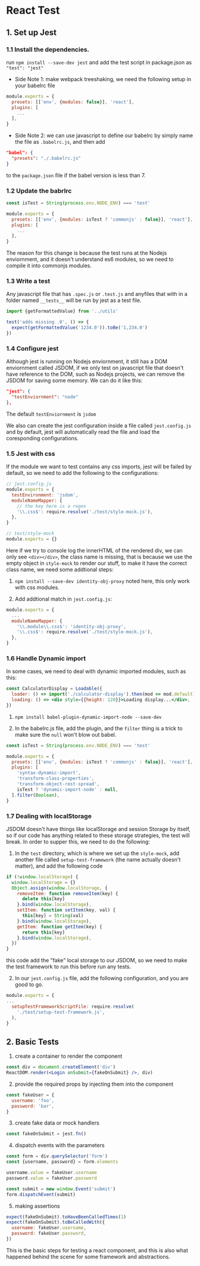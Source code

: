 # React Test

## 1. Set up Jest

### 1.1 Install the dependencies.

run `npm install --save-dev jest`
and add the test script in package.json as `"test": "jest"`

- Side Note 1: make webpack treeshaking, we need the following setup in your babelrc file

```js
module.exports = {
  presets: [['env', {modules: false}], 'react'],
  plugins: [
    ...
  ],
}
```

- Side Note 2: we can use javascript to define our babelrc by simply name the file as `.babelrc.js`, and then add

```json
"babel": {
  "presets": "./.babelrc.js"
}
```

to the `package.json` file if the babel version is less than 7.

### 1.2 Update the babrlrc

```js
const isTest = String(process.env.NODE_ENV) === 'test'

module.exports = {
  presets: [['env', {modules: isTest ? 'commonjs' : false}], 'react'],
  plugins: [
    ...
  ],
}
```

The reason for this change is because the test runs at the Nodejs enviornment, and it doesn't understand es6 modules, so we need to compile it into commonjs modules.

### 1.3 Write a test

Any javascript file that has `.spec.js` or `.test.js` and anyfiles that with in a folder named `__tests__` will be run by jest as a test file.

```js
import {getFormattedValue} from '../utils'

test('adds missing .0', () => {
  expect(getFormattedValue('1234.0')).toBe('1,234.0')
})
```

### 1.4 Configure jest

Although jest is running on Nodejs enviornment, it still has a DOM enviornment called JSDOM, if we only test on javascript file that doesn't have reference to the DOM, such as Nodejs projects, we can remove the JSDOM for saving some memory. We can do it like this:

```json
"jest": {
  "testEnviornment": "node"
},
```

The default `testEnviornment` is `jsdom`

We also can create the jest configuration inside a file called `jest.config.js` and by default, jest will automatically read the file and load the coresponding configurations.

### 1.5 Jest with css

If the module we want to test contains any css imports, jest will be failed by default, so we need to add the following to the configurations:

```js
// jest.config.js
module.exports = {
  testEnvironment: 'jsdom',
  moduleNameMapper: {
    // the key here is a regex
    '\\.css$': require.resolve('./test/style-mock.js'),
  },
}

// test/style-mock
module.exports = {}
```

Here if we try to console log the innerHTML of the rendered div, we can only see `<div></div>`, the class name is missing, that is because we use the empty object in `style-mock` to render our stuff, to make it have the correct class name, we need some addtional steps:

1.  `npm install --save-dev identity-obj-proxy` noted here, this only work with css modules.

2.  Add addtional match in `jest.config.js`:

```js
module.exports = {
  ...
  moduleNameMapper: {
    '\\.module\\.css$': 'identity-obj-proxy',
    '\\.css$': require.resolve('./test/style-mock.js'),
  },
}
```

### 1.6 Handle Dynamic import

In some cases, we need to deal with dynamic imported modules, such as this:

```jsx
const CalculatorDisplay = Loadable({
  loader: () => import('./calculator-display').then(mod => mod.default),
  loading: () => <div style={{height: 120}}>Loading display...</div>,
})
```

1.  `npm install babel-plugin-dynamic-import-node --save-dev`

2.  In the babelrc.js file, add the plugin, and the `filter` thing is a trick to make sure the `null` won't blow out babel.

```js
const isTest = String(process.env.NODE_ENV) === 'test'

module.exports = {
  presets: [['env', {modules: isTest ? 'commonjs' : false}], 'react'],
  plugins: [
    'syntax-dynamic-import',
    'transform-class-properties',
    'transform-object-rest-spread',
    isTest ? 'dynamic-import-node' : null,
  ].filter(Boolean),
}
```

### 1.7 Dealing with localStorage

JSDOM doesn't have things like localStorage and session Storage by itself, so if our code has anything related to these storage strategies, the test will break. In order to supper this, we need to do the following:

1.  In the `test` directory, which is where we set up the `style-mock`, add another file called `setup-test-framework` (the name actually doesn't matter), and add the following code

```js
if (!window.localStorage) {
  window.localStorage = {}
  Object.assign(window.localStorage, {
    removeItem: function removeItem(key) {
      delete this[key]
    }.bind(window.localStorage),
    setItem: function setItem(key, val) {
      this[key] = String(val)
    }.bind(window.localStorage),
    getItem: function getItem(key) {
      return this[key]
    }.bind(window.localStorage),
  })
}
```

this code add the "fake" local storage to our JSDOM, so we need to make the test framework to run this before run any tests.

2.  In our `jest.config.js` file, add the following configuration, and you are good to go.

```js
module.exports = {
...
  setupTestFrameworkScriptFile: require.resolve(
    './test/setup-test-framework.js',
  ),
}
```

## 2. Basic Tests

1.  create a container to render the component

```jsx
const div = document.createElement('div')
ReactDOM.render(<Login onSubmit={fakeOnSubmit} />, div)
```

2.  provide the required props by injecting them into the component

```jsx
const fakeUser = {
  username: 'foo',
  password: 'bar',
}
```

3.  create fake data or mock handlers

```jsx
const fakeOnSubmit = jest.fn()
```

4.  dispatch events with the parameters

```jsx
const form = div.querySelector('form')
const {username, password} = form.elements

username.value = fakeUser.username
password.value = fakeUser.password

const submit = new window.Event('submit')
form.dispatchEvent(submit)
```

5.  making assertions

```jsx
expect(fakeOnSubmit).toHaveBeenCalledTimes(1)
expect(fakeOnSubmit).toBeCalledWith({
  username: fakeUser.username,
  password: fakeUser.password,
})
```

This is the basic steps for testing a react component, and this is also what happened behind the scene for some framework and abstractions.
